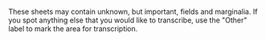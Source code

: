 These sheets may contain unknown, but important, fields and marginalia. If you spot anything else that you would like to transcribe, use the "Other" label to mark the area for transcription. 